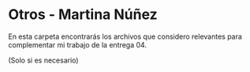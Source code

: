 # Otros - Martina Núñez

En esta carpeta encontrarás los archivos que considero relevantes para complementar mi trabajo de la entrega 04.

(Solo si es necesario)
